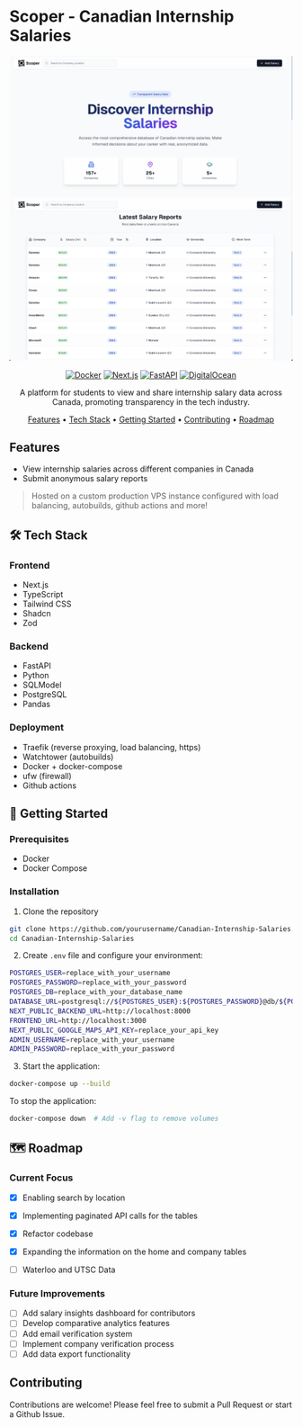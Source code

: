 # Scoper - Canadian Internship Salaries 

<div align="center">

![Project Banner](https://github.com/HishamLadha/Canadian-Internship-Salaries/blob/main/assets/Home-Hero.png)
![Home Table](https://github.com/HishamLadha/Canadian-Internship-Salaries/blob/main/assets/Home-Table.png)


[![Docker](https://img.shields.io/badge/docker-%230db7ed.svg?style=flat&logo=docker&logoColor=white)](https://www.docker.com/)
[![Next.js](https://img.shields.io/badge/Next.js-black?style=flat&logo=next.js&logoColor=white)](https://nextjs.org/)
[![FastAPI](https://img.shields.io/badge/FastAPI-005571?style=flat&logo=fastapi)](https://fastapi.tiangolo.com/)
[![DigitalOcean](https://img.shields.io/badge/DigitalOcean-0080FF?style=for-the-badge&logo=digitalocean&logoColor=white
)](https://digitalocean.com)

A platform for students to view and share internship salary data across Canada, promoting transparency in the tech industry.

[Features](#features) • [Tech Stack](#tech-stack) • [Getting Started](#getting-started) • [Contributing](#contributing) • [Roadmap](#roadmap)

</div>

## Features

- View internship salaries across different companies in Canada
- Submit anonymous salary reports

> Hosted on a custom production VPS instance configured with load balancing, autobuilds, github actions and more!

## 🛠️ Tech Stack

### Frontend
- Next.js 
- TypeScript 
- Tailwind CSS
- Shadcn 
- Zod 

### Backend
- FastAPI 
- Python 
- SQLModel 
- PostgreSQL 
- Pandas

### Deployment
- Traefik (reverse proxying, load balancing, https)
- Watchtower (autobuilds)
- Docker + docker-compose
- ufw (firewall)
- Github actions

## 🚀 Getting Started

### Prerequisites

- Docker
- Docker Compose

### Installation

1. Clone the repository
```bash
git clone https://github.com/yourusername/Canadian-Internship-Salaries.git
cd Canadian-Internship-Salaries
```

2. Create `.env` file and configure your environment:
```bash
POSTGRES_USER=replace_with_your_username
POSTGRES_PASSWORD=replace_with_your_password
POSTGRES_DB=replace_with_your_database_name
DATABASE_URL=postgresql://${POSTGRES_USER}:${POSTGRES_PASSWORD}@db/${POSTGRES_DB}
NEXT_PUBLIC_BACKEND_URL=http://localhost:8000
FRONTEND_URL=http://localhost:3000
NEXT_PUBLIC_GOOGLE_MAPS_API_KEY=replace_your_api_key
ADMIN_USERNAME=replace_with_your_username
ADMIN_PASSWORD=replace_with_your_password
```

3. Start the application:
```bash
docker-compose up --build
```

To stop the application:
```bash
docker-compose down  # Add -v flag to remove volumes
```

## 🗺️ Roadmap

### Current Focus
- [X] Enabling search by location
- [X] Implementing paginated API calls for the tables
- [X] Refactor codebase
- [X] Expanding the information on the home and company tables
- [ ] Waterloo and UTSC Data


### Future Improvements
- [ ] Add salary insights dashboard for contributors
- [ ] Develop comparative analytics features
- [ ] Add email verification system
- [ ] Implement company verification process
- [ ] Add data export functionality

## Contributing

Contributions are welcome! Please feel free to submit a Pull Request or start a Github Issue.

